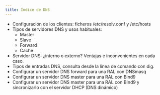 ```yaml
---
title: Índice de DNS
---
```


* Configuración de los clientes: ficheros /etc/resolv.conf y /etc/hosts 
* Tipos de servidores DNS y usos habituales:
  * Master
  * Slave
  * Forward
  * Cache
* Servidor DNS: ¿interno o externo? Ventajas e inconvenientes en cada caso.
* Tipos de entradas DNS, consulta desde la línea de comando con dig.
* Configurar un servidor DNS forward para una RAL con DNSmasq
* Configurar un servidor DNS master para una RAL con Bind9
* Configurar un servidor DNS master para una RAL con BInd9 y sincronizarlo con el servidor DHCP (DNS dinámico)


